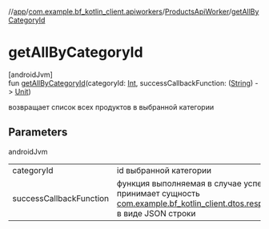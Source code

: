 //[app](../../../index.md)/[com.example.bf_kotlin_client.apiworkers](../index.md)/[ProductsApiWorker](index.md)/[getAllByCategoryId](get-all-by-category-id.md)

# getAllByCategoryId

[androidJvm]\
fun [getAllByCategoryId](get-all-by-category-id.md)(categoryId: [Int](https://kotlinlang.org/api/latest/jvm/stdlib/kotlin/-int/index.html), successCallbackFunction: ([String](https://kotlinlang.org/api/latest/jvm/stdlib/kotlin/-string/index.html)) -&gt; [Unit](https://kotlinlang.org/api/latest/jvm/stdlib/kotlin/-unit/index.html))

возвращает список всех продуктов в выбранной категории

## Parameters

androidJvm

| | |
|---|---|
| categoryId | id выбранной категории |
| successCallbackFunction | функция выполняемая в случае успешного запроса и принимает сущность [com.example.bf_kotlin_client.dtos.responses.ProductsResponseDto](../../com.example.bf_kotlin_client.dtos.responses/-products-response-dto/index.md) в виде JSON строки |
